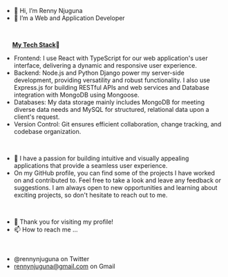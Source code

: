 - 👋 Hi, I’m Renny Njuguna
- 👀 I’m a Web and Application Developer
<br>

&nbsp;&nbsp;&nbsp;&nbsp; <ins>**My Tech Stack**</ins>🌱
- Frontend: I use React with TypeScript for our web application's user interface, delivering a dynamic and responsive user experience.
- Backend: Node.js and Python Django power my server-side development, providing versatility and robust functionality. I also use Express.js for building RESTful APIs and web services and Database integration with MongoDB using Mongoose.
- Databases: My data storage mainly includes MongoDB for meeting diverse data needs and MySQL for structured, relational data upon a client's request.
- Version Control: Git ensures efficient collaboration, change tracking, and codebase organization.
<br>

- 💞️ I have a passion for building intuitive and visually appealing applications that provide a seamless user experience.
- On my GitHub profile, you can find some of the projects I have worked on and contributed to. Feel free to take a look and leave any feedback or suggestions.
I am always open to new opportunities and learning about exciting projects, so don't hesitate to reach out to me.
<br>

- 🤝 Thank you for visiting my profile!
- 📫 How to reach me ...
<br>

- @rennynjuguna on Twitter
- rennynjuguna@gmail.com on Gmail

<!---
RennieNjuguna/RennieNjuguna is a ✨ special ✨ repository because its `README.md` (this file) appears on your GitHub profile.
You can click the Preview link to take a look at your changes.
--->
